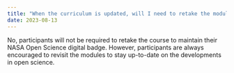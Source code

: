 ```yaml
---
title: "When the curriculum is updated, will I need to retake the modules to maintain my NASA Open Science badge?"
date: 2023-08-13
---
```


No, participants will not be required to retake the course to maintain their NASA Open Science digital badge. However, participants are always encouraged to revisit the modules to stay up-to-date on the developments in open science.